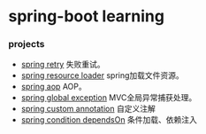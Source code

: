 # spring-boot learning

### projects

* [spring retry](https://github.com/Baker-abc/baker-learning-springboot/tree/master/learn-springretry) 失败重试。
* [spring resource loader](https://github.com/Baker-abc/baker-learning-springboot/tree/master/learn-resourceloader) spring加载文件资源。
* [spring aop](https://github.com/Baker-abc/baker-learning-springboot/tree/master/learn-springaop) AOP。
* [spring global exception](https://github.com/Baker-abc/baker-learning-springboot/tree/master/learn-globalexception) MVC全局异常捕获处理。
* [spring custom annotation](https://github.com/Baker-abc/baker-learning-springboot/tree/master/learn-custom-annotation) 自定义注解
* [spring condition dependsOn](https://github.com/Baker-abc/baker-learning-springboot/tree/master/learn-springcondition) 条件加载、依赖注入


